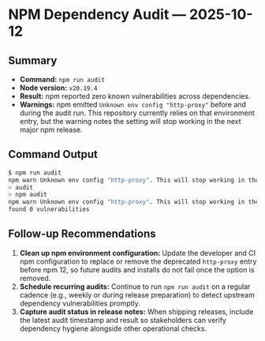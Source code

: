 <!-- deno-fmt-ignore-file -->

# NPM Dependency Audit — 2025-10-12

## Summary

- **Command:** `npm run audit`
- **Node version:** `v20.19.4`
- **Result:** npm reported zero known vulnerabilities across dependencies.
- **Warnings:** npm emitted `Unknown env config "http-proxy"` before and during the audit run. This repository currently relies on that environment entry, but the warning notes the setting will stop working in the next major npm release.

## Command Output

```bash
$ npm run audit
npm warn Unknown env config "http-proxy". This will stop working in the next major version of npm.
> audit
> npm audit
npm warn Unknown env config "http-proxy". This will stop working in the next major version of npm.
found 0 vulnerabilities
```

## Follow-up Recommendations

1. **Clean up npm environment configuration:** Update the developer and CI npm configuration to replace or remove the deprecated `http-proxy` entry before npm 12, so future audits and installs do not fail once the option is removed.
2. **Schedule recurring audits:** Continue to run `npm run audit` on a regular cadence (e.g., weekly or during release preparation) to detect upstream dependency vulnerabilities promptly.
3. **Capture audit status in release notes:** When shipping releases, include the latest audit timestamp and result so stakeholders can verify dependency hygiene alongside other operational checks.
